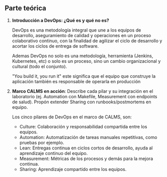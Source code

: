 ## Parte teórica

1. **Introducción a DevOps: ¿Qué es y qué no es?**

    DevOps es una metodología integral que une a los equipos de desarrollo, aseguramiento de calidad y operaciones en un proceso colaborativo continuo, con la finalidad de agilizar el ciclo de desarrollo y acortar los ciclos de entrega de software.

    Ademas DevOps no solo es una metodología, herramienta (Jenkins, Kubernetes, etc) o solo es un proceso, sino un cambio organizacional y cultural (todo el conjunto).

    "You build it, you run it" este significa que el equipo que construye la aplicación también es responsable de operarla en producción

2. **Marco CALMS en acción**: Describe cada pilar y su integración en el laboratorio (ej. Automation con Makefile, Measurement con endpoints de salud). Propón extender Sharing con runbooks/postmortems en equipo.

     Los cinco pilares de DevOps en el marco de CALMS, son: 
     * Culture: Colaboración y responsabilidad compartida entre los equipos.
     * Automation: Automatización de tareas manuales repetitivas, como pruebas por ejemplo.
     * Lean: Entregas continua en ciclos cortos de desarrollo, ayuda al aprendizaje continuo del equipo.
     * Measurement: Métricas de los procesos y demás para la mejora continua.
     * Sharing: Aprendizaje compartido entre los equipos.




    
    